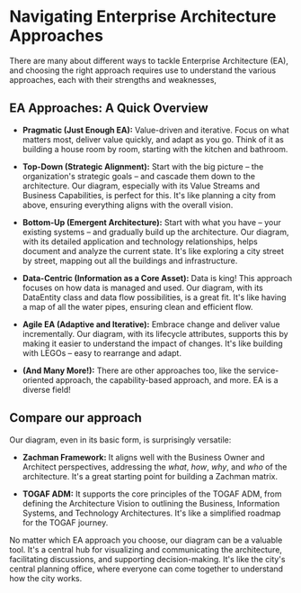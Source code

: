 # Navigating Enterprise Architecture Approaches

There are many about different ways to tackle Enterprise Architecture (EA), and choosing the right approach requires use to understand the various approaches, each with their strengths and weaknesses,

## EA Approaches: A Quick Overview

*   **Pragmatic (Just Enough EA):**  Value-driven and iterative.  Focus on what matters most, deliver value quickly, and adapt as you go.  Think of it as building a house room by room, starting with the kitchen and bathroom.

*   **Top-Down (Strategic Alignment):** Start with the big picture – the organization's strategic goals – and cascade them down to the architecture.  Our diagram, especially with its Value Streams and Business Capabilities, is perfect for this.  It's like planning a city from above, ensuring everything aligns with the overall vision.

*   **Bottom-Up (Emergent Architecture):**  Start with what you have – your existing systems – and gradually build up the architecture.  Our diagram, with its detailed application and technology relationships, helps document and analyze the current state.  It's like exploring a city street by street, mapping out all the buildings and infrastructure.

*   **Data-Centric (Information as a Core Asset):** Data is king! This approach focuses on how data is managed and used. Our diagram, with its DataEntity class and data flow possibilities, is a great fit.  It's like having a map of all the water pipes, ensuring clean and efficient flow.

*   **Agile EA (Adaptive and Iterative):** Embrace change and deliver value incrementally. Our diagram, with its lifecycle attributes, supports this by making it easier to understand the impact of changes.  It's like building with LEGOs – easy to rearrange and adapt.

*   **(And Many More!):**  There are other approaches too, like the service-oriented approach, the capability-based approach, and more.  EA is a diverse field!

## Compare our approach

Our diagram, even in its basic form, is surprisingly versatile:

*   **Zachman Framework:** It aligns well with the Business Owner and Architect perspectives, addressing the *what*, *how*, *why*, and *who* of the architecture.  It's a great starting point for building a Zachman matrix.

*   **TOGAF ADM:** It supports the core principles of the TOGAF ADM, from defining the Architecture Vision to outlining the Business, Information Systems, and Technology Architectures.  It's like a simplified roadmap for the TOGAF journey.

No matter which EA approach you choose, our diagram can be a valuable tool. It's a central hub for visualizing and communicating the architecture, facilitating discussions, and supporting decision-making.  It's like the city's central planning office, where everyone can come together to understand how the city works.